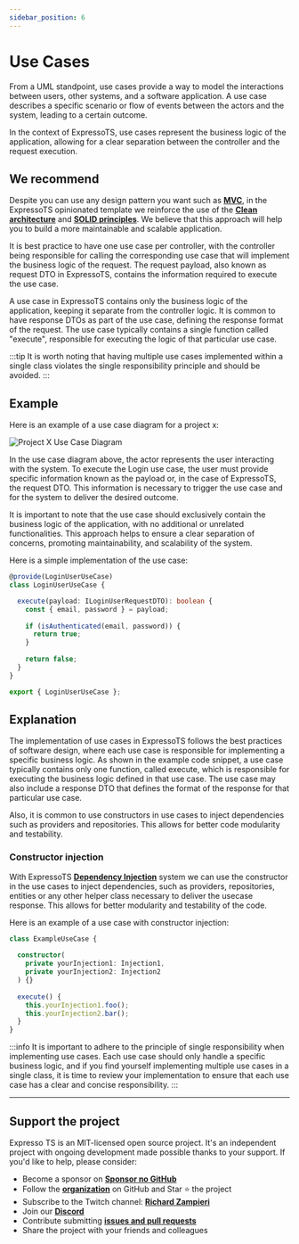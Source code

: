 ```yaml
---
sidebar_position: 6
---
```


# Use Cases

From a UML standpoint, use cases provide a way to model the interactions between users, other systems, and a software application. A use case describes a specific scenario or flow of events between the actors and the system, leading to a certain outcome.

In the context of ExpressoTS, use cases represent the business logic of the application, allowing for a clear separation between the controller and the request execution.

## We recommend

Despite you can use any design pattern you want such as **[MVC](controller.md#a-mvc-approach)**, in the ExpressoTS opinionated template we reinforce the use of the **[Clean architecture](https://blog.cleancoder.com/uncle-bob/2012/08/13/the-clean-architecture.html)** and **[SOLID principles](https://medium.com/backticks-tildes/the-s-o-l-i-d-principles-in-pictures-b34ce2f1e898)**. We believe that this approach will help you to build a more maintainable and scalable application.

It is best practice to have one use case per controller, with the controller being responsible for calling the corresponding use case that will implement the business logic of the request. The request payload, also known as request DTO in ExpressoTS, contains the information required to execute the use case.

A use case in ExpressoTS contains only the business logic of the application, keeping it separate from the controller logic. It is common to have response DTOs as part of the use case, defining the response format of the request. The use case typically contains a single function called "execute", responsible for executing the logic of that particular use case.

:::tip
It is worth noting that having multiple use cases implemented within a single class violates the single responsibility principle and should be avoided.
:::

## Example

Here is an example of a use case diagram for a project x:

![Project X Use Case Diagram](./img/use-case-project-x.png)

In the use case diagram above, the actor represents the user interacting with the system. To execute the Login use case, the user must provide specific information known as the payload or, in the case of ExpressoTS, the request DTO. This information is necessary to trigger the use case and for the system to deliver the desired outcome.

It is important to note that the use case should exclusively contain the business logic of the application, with no additional or unrelated functionalities. This approach helps to ensure a clear separation of concerns, promoting maintainability, and scalability of the system.

Here is a simple implementation of the use case:

```typescript
@provide(LoginUserUseCase)
class LoginUserUseCase {

  execute(payload: ILoginUserRequestDTO): boolean {
    const { email, password } = payload;
    
    if (isAuthenticated(email, password)) {
      return true;
    }
    
    return false;
  }
}

export { LoginUserUseCase };
```

## Explanation

The implementation of use cases in ExpressoTS follows the best practices of software design, where each use case is responsible for implementing a specific business logic. As shown in the example code snippet, a use case typically contains only one function, called execute, which is responsible for executing the business logic defined in that use case. The use case may also include a response DTO that defines the format of the response for that particular use case.

Also, it is common to use constructors in use cases to inject dependencies such as providers and repositories. This allows for better code modularity and testability.

### Constructor injection

With ExpressoTS **[Dependency Injection](di.md)** system we can use the constructor in the use cases to inject dependencies, such as providers, repositories, entities or any other helper class necessary to deliver the usecase response. This allows for better modularity and testability of the code.

Here is an example of a use case with constructor injection:

```typescript
class ExampleUseCase {
  
  constructor(
    private yourInjection1: Injection1, 
    private yourInjection2: Injection2
  ) {}  
  
  execute() {
    this.yourInjection1.foo();
    this.yourInjection2.bar();
  }
}
```

:::info
It is important to adhere to the principle of single responsibility when implementing use cases. Each use case should only handle a specific business logic, and if you find yourself implementing multiple use cases in a single class, it is time to review your implementation to ensure that each use case has a clear and concise responsibility.
:::

---

## Support the project

Expresso TS is an MIT-licensed open source project. It's an independent project with ongoing development made possible thanks to your support. If you'd like to help, please consider:

- Become a sponsor on **[Sponsor no GitHub](https://github.com/sponsors/expressots)**
- Follow the **[organization](https://github.com/expressots)** on GitHub and Star ⭐ the project
- Subscribe to the Twitch channel: **[Richard Zampieri](https://www.twitch.tv/richardzampieri)**
- Join our **[Discord](https://discord.com/invite/PyPJfGK)**
- Contribute submitting **[issues and pull requests](https://github.com/expressots/expressots/issues/new/choose)**
- Share the project with your friends and colleagues